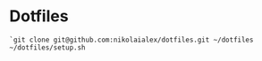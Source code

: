# Dotfiles

```
`git clone git@github.com:nikolaialex/dotfiles.git ~/dotfiles
~/dotfiles/setup.sh
```
